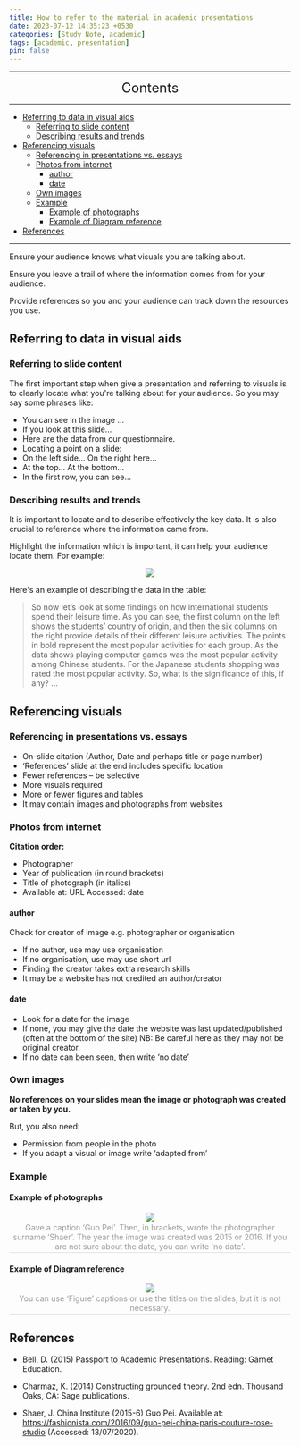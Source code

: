 ```yaml
---
title: How to refer to the material in academic presentations
date: 2023-07-12 14:35:23 +0530
categories: [Study Note, academic]
tags: [academic, presentation]
pin: false
---
```


---
<center><font size='5'> Contents </font></center>

---

<!-- TOC -->
  * [Referring to data in visual aids](#referring-to-data-in-visual-aids)
    * [Referring to slide content](#referring-to-slide-content)
    * [Describing results and trends](#describing-results-and-trends-)
  * [Referencing visuals](#referencing-visuals)
    * [Referencing in presentations vs. essays](#referencing-in-presentations-vs-essays)
    * [Photos from internet](#photos-from-internet-)
      * [author](#author-)
      * [date](#date-)
    * [Own images](#own-images-)
    * [Example](#example)
      * [Example of photographs](#example-of-photographs)
      * [Example of Diagram reference](#example-of-diagram-reference)
  * [References](#references)
<!-- TOC -->

---


Ensure your audience knows what visuals you are talking about.

Ensure you leave a trail of where the information comes from for your audience.

Provide references so you and your audience can track down the resources you use.

## Referring to data in visual aids

### Referring to slide content

The first important step when give a presentation and referring to visuals is to clearly locate what you're talking about for your audience. So you may say some phrases like:
- You can see in the image …​
- If you look at this slide…​
- Here are the data from our questionnaire.​
- Locating a point on a slide:​
- On the left side… On the right here…​
- At the top… At the bottom…
- In the first row, you can see... 

### Describing results and trends 

It is important to locate and to describe effectively the key data. It is also crucial to reference where the information came from.

Highlight the information which is important, it can help your audience locate them. For example:
<center>
    <img class="image-style" src="https://s1.ax1x.com/2023/07/13/pChAomn.png">
    <br>
</center>

Here's an example of describing the data in the table:

>So now let’s look at some findings on how international students spend their leisure time. As you can see, the first column on the left shows the students’ country of origin, and then the six columns on the right provide details of their different leisure activities. The points in bold represent the most popular activities for each group. As the data shows playing computer games was the most popular activity among Chinese students. For the Japanese students shopping was rated the most popular activity. So, what is the significance of this, if any? …

## Referencing visuals

### Referencing in presentations vs. essays

- On-slide citation (Author, Date and perhaps title or page number)
- ‘References’ slide at the end includes specific location
- Fewer references – be selective 
- More visuals required
- More or fewer figures and tables 
- It may contain images and photographs from websites

### Photos from internet 

**Citation order:**
- Photographer
- Year of publication (in round brackets)
- Title of photograph (in italics)
- Available at: URL  Accessed: date              

#### author 

Check for creator of image e.g. photographer or organisation

- If no author, use may use organisation 
- If no organisation, use may use short url 
- Finding the creator takes extra research skills 
- It may be a website has not credited an author/creator

#### date 

- Look for a date for the image
- If none, you may give the date the website was last updated/published (often at the bottom of the site) NB: Be careful here as they may not be original creator.
- If no date can been seen, then write ‘no date’

### Own images 

**No references on your slides mean the image or photograph was created or taken by you.**

But, you also need:

- Permission from people in the photo
- If you adapt a visual or image write ‘adapted from’

### Example

#### Example of photographs

<center>
    <img class="image-style" 
    src="https://s1.ax1x.com/2023/07/13/pChALfU.png">
    <br>
    <div style="color:orange; border-bottom: 1px solid #d9d9d9;
    display: inline-block;
    color: #999;
    padding: 2px;">Gave a caption ‘Guo Pei’. Then, in brackets, wrote the photographer surname ‘Shaer’. The year the image was created was 2015 or 2016. If you are not sure about the date, you can write 'no date'.</div>
</center>



#### Example of Diagram reference

<center>
    <img class="image-style" 
    src="https://s1.ax1x.com/2023/07/13/pChA7T0.png">
    <br>
    <div style="color:orange; border-bottom: 1px solid #d9d9d9;
    display: inline-block;
    color: #999;
    padding: 2px;">You can use ‘Figure’ captions or use the titles on the slides, but it is not necessary.</div>
</center>

## References

- Bell, D. (2015) Passport to Academic Presentations. Reading: Garnet Education.

- Charmaz, K. (2014) Constructing grounded theory. 2nd edn. Thousand Oaks, CA: Sage publications.

- Shaer, J. China Institute  (2015-6) Guo Pei. Available at: https://fashionista.com/2016/09/guo-pei-china-paris-couture-rose-studio (Accessed: 13/07/2020).
